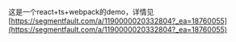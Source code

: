 <!--
 * @Author: Paul-Z-L
 * @Date: 2020-09-17 15:44:47
 * @LastEditors: Paul-Z-L
 * @LastEditTime: 2020-09-17 15:45:15
-->
这是一个react+ts+webpack的demo，详情见[https://segmentfault.com/a/1190000020332804?_ea=18760055](https://segmentfault.com/a/1190000020332804?_ea=18760055)

